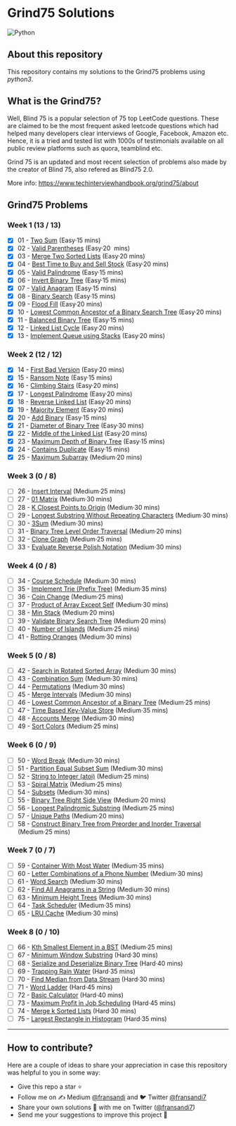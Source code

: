 # Grind75 Solutions

![Python](https://img.shields.io/badge/Python-3776AB?style=for-the-badge&logo=python&logoColor=white)

## About this repository

This repository contains my solutions to the Grind75 problems using _python3_.

## What is the Grind75?

Well, Blind 75 is a popular selection of 75 top LeetCode questions. These are claimed to be the most frequent asked leetcode questions which had helped many developers clear interviews of Google, Facebook, Amazon etc. Hence, it is a tried and tested list with 1000s of testimonials available on all public review platforms such as quora, teamblind etc.

Grind 75 is an updated and most recent selection of problems also made by the creator of Blind 75, also refered as Blind75 2.0.

More info: https://www.techinterviewhandbook.org/grind75/about

## Grind75 Problems

### Week 1 (13 / 13)

- [x] 01 - [Two Sum](https://leetcode.com/problems/two-sum) (Easy·15 mins)
- [x] 02 - [Valid Parentheses](https://leetcode.com/problems/valid-parentheses) (Easy·20  mins)
- [x] 03 - [Merge Two Sorted Lists](https://leetcode.com/problems/merge-two-sorted-lists) (Easy·20 mins)
- [x] 04 - [Best Time to Buy and Sell Stock](https://leetcode.com/problems/best-time-to-buy-and-sell-stock) (Easy·20 mins)
- [x] 05 - [Valid Palindrome](https://leetcode.com/problems/valid-palindrome) (Easy·15 mins)
- [x] 06 - [Invert Binary Tree](https://leetcode.com/problems/invert-binary-tree) (Easy·15 mins)
- [x] 07 - [Valid Anagram](https://leetcode.com/problems/valid-anagram) (Easy·15 mins)
- [x] 08 - [Binary Search](https://leetcode.com/problems/binary-search) (Easy·15 mins)
- [x] 09 - [Flood Fill](https://leetcode.com/problems/flood-fill) (Easy·20 mins)
- [x] 10 - [Lowest Common Ancestor of a Binary Search Tree](https://leetcode.com/problems/lowest-common-ancestor-of-a-binary-search-tree) (Easy·20 mins)
- [x] 11 - [Balanced Binary Tree](https://leetcode.com/problems/balanced-binary-tree) (Easy·15 mins)
- [x] 12 - [Linked List Cycle](https://leetcode.com/problems/linked-list-cycle) (Easy·20 mins)
- [x] 13 - [Implement Queue using Stacks](https://leetcode.com/problems/implement-queue-using-stacks) (Easy·20 mins)

### Week 2 (12 / 12)

- [x] 14 - [First Bad Version](https://leetcode.com/problems/first-bad-version) (Easy·20 mins)
- [x] 15 - [Ransom Note](https://leetcode.com/problems/ransom-note) (Easy·15 mins)
- [x] 16 - [Climbing Stairs](https://leetcode.com/problems/climbing-stairs) (Easy·20 mins)
- [x] 17 - [Longest Palindrome](https://leetcode.com/problems/longest-palindrome) (Easy·20 mins)
- [x] 18 - [Reverse Linked List](https://leetcode.com/problems/reverse-linked-list) (Easy·20 mins)
- [x] 19 - [Majority Element](https://leetcode.com/problems/majority-element) (Easy·20 mins)
- [x] 20 - [Add Binary](https://leetcode.com/problems/add-binary) (Easy·15 mins)
- [x] 21 - [Diameter of Binary Tree](https://leetcode.com/problems/diameter-of-binary-tree) (Easy·30 mins)
- [x] 22 - [Middle of the Linked List](https://leetcode.com/problems/middle-of-the-linked-list) (Easy·20 mins)
- [x] 23 - [Maximum Depth of Binary Tree](https://leetcode.com/problems/maximum-depth-of-binary-tree) (Easy·15 mins)
- [x] 24 - [Contains Duplicate](https://leetcode.com/problems/contains-duplicate) (Easy·15 mins)
- [x] 25 - [Maximum Subarray](https://leetcode.com/problems/maximum-subarray) (Medium·20 mins)

### Week 3 (0 / 8)

- [ ] 26 - [Insert Interval](https://leetcode.com/problems/insert-interval) (Medium·25 mins)
- [ ] 27 - [01 Matrix](https://leetcode.com/problems/01-matrix) (Medium·30 mins)
- [ ] 28 - [K Closest Points to Origin](https://leetcode.com/problems/k-closest-points-to-origin) (Medium·30 mins)
- [ ] 29 - [Longest Substring Without Repeating Characters](https://leetcode.com/problems/longest-substring-without-repeating-characters) (Medium·30 mins)
- [ ] 30 - [3Sum](https://leetcode.com/problems/3sum) (Medium·30 mins)
- [ ] 31 - [Binary Tree Level Order Traversal](https://leetcode.com/problems/binary-tree-level-order-traversal) (Medium·20 mins)
- [ ] 32 - [Clone Graph](https://leetcode.com/problems/clone-graph) (Medium·25 mins)
- [ ] 33 - [Evaluate Reverse Polish Notation](https://leetcode.com/problems/evaluate-reverse-polish-notation) (Medium·30 mins)

### Week 4 (0 / 8)

- [ ] 34 - [Course Schedule](https://leetcode.com/problems/course-schedule) (Medium·30 mins)
- [ ] 35 - [Implement Trie (Prefix Tree)](https://leetcode.com/problems/implement-trie-prefix-tree) (Medium·35 mins)
- [ ] 36 - [Coin Change](https://leetcode.com/problems/coin-change) (Medium·25 mins)
- [ ] 37 - [Product of Array Except Self](https://leetcode.com/problems/product-of-array-except-self) (Medium·30 mins)
- [ ] 38 - [Min Stack](https://leetcode.com/problems/min-stack) (Medium·20 mins)
- [ ] 39 - [Validate Binary Search Tree](https://leetcode.com/problems/validate-binary-search-tree) (Medium·20 mins)
- [ ] 40 - [Number of Islands](https://leetcode.com/problems/number-of-islands) (Medium·25 mins)
- [ ] 41 - [Rotting Oranges](https://leetcode.com/problems/rotting-oranges) (Medium·30 mins)

### Week 5 (0 / 8)

- [ ] 42 - [Search in Rotated Sorted Array](https://leetcode.com/problems/search-in-rotated-sorted-array) (Medium·30 mins)
- [ ] 43 - [Combination Sum](https://leetcode.com/problems/combination-sum) (Medium·30 mins)
- [ ] 44 - [Permutations](https://leetcode.com/problems/permutations) (Medium·30 mins)
- [ ] 45 - [Merge Intervals](https://leetcode.com/problems/merge-intervals) (Medium·30 mins)
- [ ] 46 - [Lowest Common Ancestor of a Binary Tree](https://leetcode.com/problems/lowest-common-ancestor-of-a-binary-tree) (Medium·25 mins)
- [ ] 47 - [Time Based Key-Value Store](https://leetcode.com/problems/time-based-key-value-store) (Medium·35 mins)
- [ ] 48 - [Accounts Merge](https://leetcode.com/problems/accounts-merge) (Medium·30 mins)
- [ ] 49 - [Sort Colors](https://leetcode.com/problems/sort-colors) (Medium·25 mins)

### Week 6 (0 / 9)

- [ ] 50 - [Word Break](https://leetcode.com/problems/word-break) (Medium·30 mins)
- [ ] 51 - [Partition Equal Subset Sum](https://leetcode.com/problems/partition-equal-subset-sum) (Medium·30 mins)
- [ ] 52 - [String to Integer (atoi)](https://leetcode.com/problems/string-to-integer-atoi) (Medium·25 mins)
- [ ] 53 - [Spiral Matrix](https://leetcode.com/problems/spiral-matrix) (Medium·25 mins)
- [ ] 54 - [Subsets](https://leetcode.com/problems/subsets) (Medium·30 mins)
- [ ] 55 - [Binary Tree Right Side View](https://leetcode.com/problems/binary-tree-right-side-view) (Medium·20 mins)
- [ ] 56 - [Longest Palindromic Substring](https://leetcode.com/problems/longest-palindromic-substring) (Medium·25 mins)
- [ ] 57 - [Unique Paths](https://leetcode.com/problems/unique-paths) (Medium·20 mins)
- [ ] 58 - [Construct Binary Tree from Preorder and Inorder Traversal](https://leetcode.com/problems/construct-binary-tree-from-preorder-and-inorder-traversal) (Medium·25 mins)

### Week 7 (0 / 7)

- [ ] 59 - [Container With Most Water](https://leetcode.com/problems/container-with-most-water) (Medium·35 mins)
- [ ] 60 - [Letter Combinations of a Phone Number](https://leetcode.com/problems/letter-combinations-of-a-phone-number) (Medium·30 mins)
- [ ] 61 - [Word Search](https://leetcode.com/problems/word-search) (Medium·30 mins)
- [ ] 62 - [Find All Anagrams in a String](https://leetcode.com/problems/find-all-anagrams-in-a-string) (Medium·30 mins)
- [ ] 63 - [Minimum Height Trees](https://leetcode.com/problems/minimum-height-trees) (Medium·30 mins)
- [ ] 64 - [Task Scheduler](https://leetcode.com/problems/task-scheduler) (Medium·35 mins)
- [ ] 65 - [LRU Cache](https://leetcode.com/problems/lru-cache) (Medium·30 mins)

### Week 8 (0 / 10)

- [ ] 66 - [Kth Smallest Element in a BST](https://leetcode.com/problems/kth-smallest-element-in-a-bst) (Medium·25 mins)
- [ ] 67 - [Minimum Window Substring](https://leetcode.com/problems/minimum-window-substring) (Hard·30 mins)
- [ ] 68 - [Serialize and Deserialize Binary Tree](https://leetcode.com/problems/serialize-and-deserialize-binary-tree) (Hard·40 mins)
- [ ] 69 - [Trapping Rain Water](https://leetcode.com/problems/trapping-rain-water) (Hard·35 mins)
- [ ] 70 - [Find Median from Data Stream](https://leetcode.com/problems/find-median-from-data-stream) (Hard·30 mins)
- [ ] 71 - [Word Ladder](https://leetcode.com/problems/word-ladder) (Hard·45 mins)
- [ ] 72 - [Basic Calculator](https://leetcode.com/problems/basic-calculator) (Hard·40 mins)
- [ ] 73 - [Maximum Profit in Job Scheduling](https://leetcode.com/problems/maximum-profit-in-job-scheduling) (Hard·45 mins)
- [ ] 74 - [Merge k Sorted Lists](https://leetcode.com/problems/merge-k-sorted-lists) (Hard·30 mins)
- [ ] 75 - [Largest Rectangle in Histogram](https://leetcode.com/problems/largest-rectangle-in-histogram) (Hard·35 mins)

---

## How to contribute?

Here are a couple of ideas to share your appreciation in case this repository was helpful to you in some way:

- Give this repo a star ⭐
- Follow me on ✍️ Medium [@fransandi](https://medium.com/@fransandi) and 🐦 Twitter [@fransandi7](https://twitter.com/fransandi7)
- Share your own solutions 💬 with me on Twitter ([@fransandi7](https://twitter.com/fransandi7))
- Send me your suggestions to improve this project 🚀
